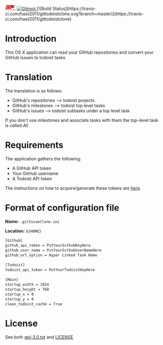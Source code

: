 <img width="34" height="17" src="./gittodoistclone/resources/gplv3-with-text-136x68.png"/> 
<a href="https://gitmoji.dev">
  <img src="https://img.shields.io/badge/gitmoji-%20😜%20😍-FFDD67.svg?style=flat-square" alt="Gitmoji">
</a>
[![Build Status](https://travis-ci.com/hasii2011/gittodoistclone.svg?branch=master)](https://travis-ci.com/hasii2011/gittodoistclone)

# Introduction

This OS X application can read your GitHub repositories and convert your GitHub issues to todoist tasks.

# Translation

The translation is as follows:

* GitHub's repositories --> todoist projects
* GitHub's milestones   --> todoist top level tasks
* GitHub's issues       --> todoist subtasks under a top level task

If you don't use milestones and associate tasks with them the top-level task is called _All_

# Requirements

The application gathers the following:

* A GitHub API token
* Your GitHub username
* A Todoist API token

The instructions on how to acquire/generate these tokens are [here](https://github.com/hasii2011/gittodoistclone/wiki).


# Format of configuration file

**Name:**   `.gitIssueClone.ini`

**Location:**  `${HOME}`

```
[Github]
github_api_token = PutYourGithubKeyHere
github_user_name = PutYourGithubUserNameHere
github_url_option = Hyper Linked Task Name

[Todoist]
todoist_api_token = PutYourTodoistKeyHere

[Main]
startup_width = 1024
startup_height = 768
startup_x = 0
startup_y = 0
clean_todoist_cache = True
```
# License

See both [gpl-3.0.txt](gpl-3.0.txt) and [LICENSE](LICENSE)
